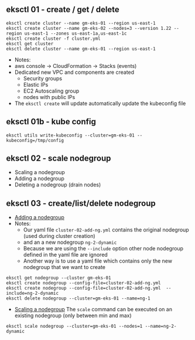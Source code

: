 ## eksctl 01 - create / get / delete
```shell
eksctl create cluster --name gm-eks-01 --region us-east-1 
eksctl create cluster --name gm-eks-02 --nodes=3 --version 1.22 --region us-east-1 --zones us-east-1a,us-east-1c
eksctl create cluster -f cluster.yml
eksctl get cluster
eksctl delete cluster --name gm-eks-01 --region us-east-1
```

 - Notes:
 - aws console -> CloudFormation -> Stacks (events)
 - Dedicated new VPC and components are created  
   - Security groups
   - Elastic IPs
   - EC2 Autoscaling group
   - nodes with public IPs 
 - The `eksctl create` will update automatically update the kubeconfig file

## eksctl 01b - kube config
```shell
eksctl utils write-kubeconfig --cluster=gm-eks-01 --kubeconfig=/tmp/config
```

## eksctl 02 - scale nodegroup
 - Scaling a nodegroup
 - Adding a nodegroup
 - Deleting a nodegroup (drain nodes) 

## eksctl 03 - create/list/delete nodegroup
 - [Adding a nodegroup](https://eksctl.io/usage/managing-nodegroups/#creating-a-nodegroup-from-a-config-file)
 - Notes:
   - Our yaml file `cluster-02-add-ng.yml` contains the original nodegroup (used during cluster creation)
   - and an a new nodegroup `ng-2-dynamic`
   - Because we are using the `--include` option other node nodegroup defined in the yaml file are ignored
   - Another way is to use a yaml file which contains only the new nodegroup that we want to create 

```shell
eksctl get nodegroup --cluster gm-eks-01
eksctl create nodegroup --config-file=cluster-02-add-ng.yml  
eksctl create nodegroup --config-file=cluster-02-add-ng.yml  --include=ng-2-dynamic
eksctl delete nodegroup --cluster=gm-eks-01 --name=ng-1
```

- [Scaling a nodegroup](https://eksctl.io/usage/managing-nodegroups/#scaling-a-single-nodegroup)
  The `scale` command can be executed on an existing nodegroup (only between min and max)
```shell
eksctl scale nodegroup --cluster=gm-eks-01 --nodes=1 --name=ng-2-dynamic
```